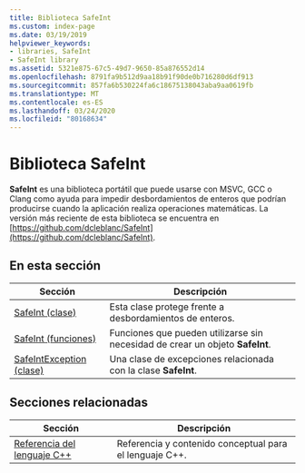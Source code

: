 ```yaml
---
title: Biblioteca SafeInt
ms.custom: index-page
ms.date: 03/19/2019
helpviewer_keywords:
- libraries, SafeInt
- SafeInt library
ms.assetid: 5321e875-67c5-49d7-9650-85a876552d14
ms.openlocfilehash: 8791fa9b512d9aa18b91f90de0b716280d6df913
ms.sourcegitcommit: 857fa6b530224fa6c18675138043aba9aa0619fb
ms.translationtype: MT
ms.contentlocale: es-ES
ms.lasthandoff: 03/24/2020
ms.locfileid: "80168634"
---
```

# <a name="safeint-library"></a>Biblioteca SafeInt

**SafeInt** es una biblioteca portátil que puede usarse con MSVC, GCC o Clang como ayuda para impedir desbordamientos de enteros que podrían producirse cuando la aplicación realiza operaciones matemáticas. La versión más reciente de esta biblioteca se encuentra en [https://github.com/dcleblanc/SafeInt](https://github.com/dcleblanc/SafeInt).

## <a name="in-this-section"></a>En esta sección

|Sección|Descripción|
|-------------|-----------------|
|[SafeInt (clase)](../safeint/safeint-class.md)|Esta clase protege frente a desbordamientos de enteros.|
|[SafeInt (funciones)](../safeint/safeint-functions.md)|Funciones que pueden utilizarse sin necesidad de crear un objeto **SafeInt**.|
|[SafeIntException (clase)](../safeint/safeintexception-class.md)|Una clase de excepciones relacionada con la clase **SafeInt**.|

## <a name="related-sections"></a>Secciones relacionadas

|Sección|Descripción|
|-------------|-----------------|
|[Referencia del lenguaje C++](../cpp/cpp-language-reference.md)|Referencia y contenido conceptual para el lenguaje C++.|
